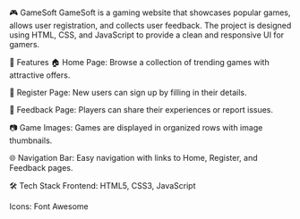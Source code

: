 🎮 GameSoft
GameSoft is a gaming website that showcases popular games, allows user registration, and collects user feedback. The project is designed using HTML, CSS, and JavaScript to provide a clean and responsive UI for gamers.

🌟 Features
🏠 Home Page: Browse a collection of trending games with attractive offers.

📝 Register Page: New users can sign up by filling in their details.

💬 Feedback Page: Players can share their experiences or report issues.

📷 Game Images: Games are displayed in organized rows with image thumbnails.

🌐 Navigation Bar: Easy navigation with links to Home, Register, and Feedback pages.

🛠️ Tech Stack
Frontend: HTML5, CSS3, JavaScript

Icons: Font Awesome

